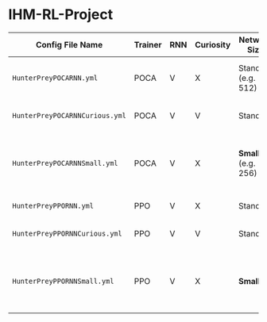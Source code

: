 # IHM-RL-Project
 
| Config File Name               | Trainer | RNN | Curiosity | Network Size         | Notes                                |
| ------------------------------ | ------- | --- | --------- | -------------------- | ------------------------------------ |
| `HunterPreyPOCARNN.yml`        | POCA    | V   | X         | Standard (e.g. 512)  | POCA baseline with RNN               |
| `HunterPreyPOCARNNCurious.yml` | POCA    | V   | V         | Standard             | POCA + RNN + Curiosity               |
| `HunterPreyPOCARNNSmall.yml`   | POCA    | V   | X         | **Small** (e.g. 256) | POCA + RNN with reduced network size |
| `HunterPreyPPORNN.yml`         | PPO     | V   | X         | Standard             | PPO + RNN                            |
| `HunterPreyPPORNNCurious.yml`  | PPO     | V   | V         | Standard             | PPO + RNN + Curiosity                |
| `HunterPreyPPORNNSmall.yml`    | PPO     | V   | X        | **Small**            | PPO + RNN with reduced network size  |
